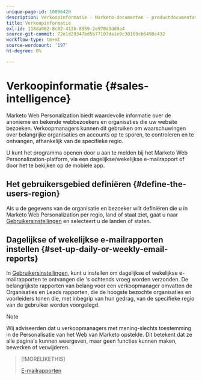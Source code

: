 ```yaml
---
unique-page-id: 10096420
description: Verkoopinformatie - Marketo-documenten - productdocumentatie
title: Verkoopinformatie
exl-id: 118da902-8c02-413b-8959-2e970d3dd9a4
source-git-commit: 72e1d29347bd5b77107da1e9c30169cb6490c432
workflow-type: tm+mt
source-wordcount: '197'
ht-degree: 0%

---
```


# Verkoopinformatie {#sales-intelligence}

Marketo Web Personalization biedt waardevolle informatie over de anonieme en bekende webbezoekers en organisaties die uw website bezoeken. Verkoopmanagers kunnen dit gebruiken om waarschuwingen over belangrijke organisaties en accounts op te sporen, te controleren en te ontvangen, afhankelijk van de specifieke regio.

U kunt het programma openen door u aan te melden bij het Marketo Web Personalization-platform, via een dagelijkse/wekelijkse e-mailrapport of door het te bekijken op de mobiele app.

## Het gebruikersgebied definiëren {#define-the-users-region}

Als u de gegevens van de organisatie en bezoeker wilt definiëren die u in Marketo Web Personalization per regio, land of staat ziet, gaat u naar [Gebruikersinstellingen](/help/marketo/product-docs/web-personalization/getting-started/user-settings.md) en selecteert u de landen of staten.

## Dagelijkse of wekelijkse e-mailrapporten instellen {#set-up-daily-or-weekly-email-reports}

In [Gebruikersinstellingen](/help/marketo/product-docs/web-personalization/getting-started/user-settings.md), kunt u instellen om dagelijkse of wekelijkse e-mailrapporten te ontvangen die &#39;s ochtends vroeg worden verzonden. De belangrijkste rapporten van belang voor een verkoopmanager omvatten de Organisaties en Leads rapporten, die de hoogste bezochte organisaties en voorleiders tonen die, met inbegrip van hun gedrag, van de specifieke regio van de gebruiker worden voorgelegd.

>[!NOTE]
>
>Wij adviseerden dat u verkoopmanagers met mening-slechts toestemming in de Personalisatie van het Web van Marketo opstelde. Dit betekent dat ze alle pagina&#39;s kunnen weergeven, maar geen functies kunnen maken, bewerken of verwijderen.

>[!MORELIKETHIS]
>
>[E-mailrapporten](/help/marketo/product-docs/web-personalization/reporting-for-web-personalization/email-reports.md)
